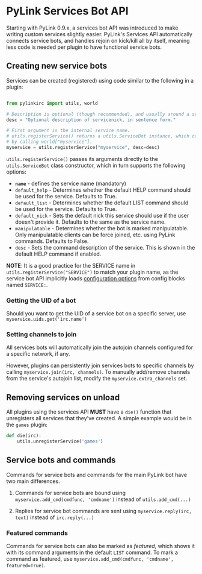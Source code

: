 # PyLink Services Bot API

Starting with PyLink 0.9.x, a services bot API was introduced to make writing custom services slightly easier. PyLink's Services API automatically connects service bots, and handles rejoin on kick/kill all by itself, meaning less code is needed per plugin to have functional service bots.

## Creating new service bots

Services can be created (registered) using code similar to the following in a plugin:

```python

from pylinkirc import utils, world

# Description is optional (though recommended), and usually around a sentence or two.
desc = "Optional description of servicenick, in sentence form."

# First argument is the internal service name.
# utils.registerService() returns a utils.ServiceBot instance, which can also be found
# by calling world["myservice"].
myservice = utils.registerService("myservice", desc=desc)
```

`utils.registerService()` passes its arguments directly to the `utils.ServiceBot` class constructor, which in turn supports the following options:

- **`name`** - defines the service name (mandatory)
- `default_help` - Determines whether the default HELP command should be used for the service. Defaults to True.
- `default_list` - Determines whether the default LIST command should be used for the service. Defaults to True.
- `default_nick` - Sets the default nick this service should use if the user doesn't provide it. Defaults to the same as the service name.
- `manipulatable` - Determines whether the bot is marked manipulatable. Only manipulatable clients can be force joined, etc. using PyLink commands. Defaults to False.
- `desc` - Sets the command description of the service. This is shown in the default HELP command if enabled.

**NOTE**: It is a good practice for the SERVICE name in `utils.registerService("SERVICE")` to match your plugin name, as the service bot API implicitly loads [configuration options](../advanced-services-config.md) from config blocks named `SERVICE:`.

### Getting the UID of a bot

Should you want to get the UID of a service bot on a specific server, use `myservice.uids.get('irc.name')`

### Setting channels to join

All services bots will automatically join the autojoin channels configured for a specific network, if any.

However, plugins can persistently join services bots to specific channels by calling `myservice.join(irc, channels)`. To manually add/remove channels from the service's autojoin list, modify the `myservice.extra_channels` set.

## Removing services on unload

All plugins using the services API **MUST** have a `die()` function that unregisters all services that they've created. A simple example would be in the `games` plugin:

```python
def die(irc):
    utils.unregisterService('games')
```

## Service bots and commands

Commands for service bots and commands for the main PyLink bot have two main differences.

1) Commands for service bots are bound using `myservice.add_cmd(cmdfunc, 'cmdname')` instead of `utils.add_cmd(...)`

2) Replies for service bot commands are sent using `myservice.reply(irc, text)` instead of `irc.reply(...)`

### Featured commands

Commands for service bots can also be marked as *featured*, which shows it with its command arguments in the default `LIST` command. To mark a command as featured, use `myservice.add_cmd(cmdfunc, 'cmdname', featured=True)`.
